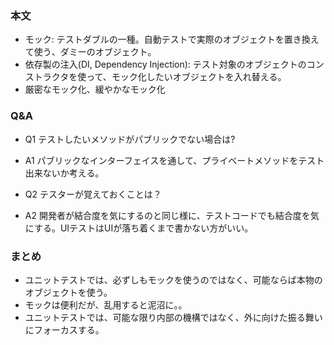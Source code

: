 ### 本文
* モック: テストダブルの一種。自動テストで実際のオブジェクトを置き換えて使う、ダミーのオブジェクト。
* 依存製の注入(DI, Dependency Injection): テスト対象のオブジェクトのコンストラクタを使って、モック化したいオブジェクトを入れ替える。
* 厳密なモック化、緩やかなモック化

### Q&A
* Q1 テストしたいメソッドがパブリックでない場合は?
* A1 パブリックなインターフェイスを通して、プライベートメソッドをテスト出来ないか考える。

* Q2 テスターが覚えておくことは？
* A2 開発者が結合度を気にするのと同じ様に、テストコードでも結合度を気にする。UIテストはUIが落ち着くまで書かない方がいい。

### まとめ
* ユニットテストでは、必ずしもモックを使うのではなく、可能ならば本物のオブジェクトを使う。
* モックは便利だが、乱用すると泥沼に。。
* ユニットテストでは、可能な限り内部の機構ではなく、外に向けた振る舞いにフォーカスする。
